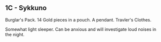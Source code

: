 ## 1C - Sykkuno 

Burglar's Pack. 14 Gold pieces in a pouch. A pendant. Travler's Clothes. 

Somewhat light sleeper. Can be anxious and will investigate loud noises in the night.

  
